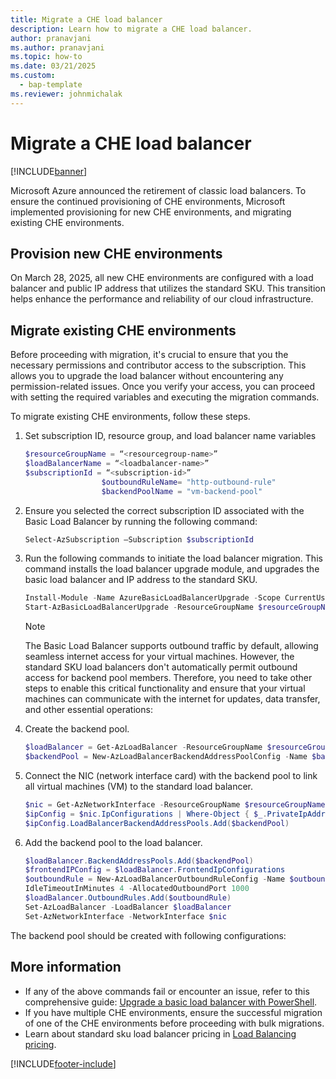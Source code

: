 ```yaml
---
title: Migrate a CHE load balancer 
description: Learn how to migrate a CHE load balancer.
author: pranavjani
ms.author: pranavjani
ms.topic: how-to 
ms.date: 03/21/2025
ms.custom: 
  - bap-template
ms.reviewer: johnmichalak
---
```


# Migrate a CHE load balancer

[!INCLUDE[banner](../includes/banner.md)]

Microsoft Azure announced the retirement of classic load balancers. To ensure the continued provisioning of CHE environments, Microsoft implemented provisioning for new CHE environments, and migrating existing CHE environments.

## Provision new CHE environments

On March 28, 2025, all new CHE environments are configured with a load balancer and public IP address that utilizes the standard SKU. This transition helps enhance the performance and reliability of our cloud infrastructure.

## Migrate existing CHE environments

Before proceeding with migration, it's crucial to ensure that you the necessary permissions and contributor access to the subscription. This allows you to upgrade the load balancer without encountering any permission-related issues. Once you verify your access, you can proceed with setting the required variables and executing the migration commands.

To migrate existing CHE environments, follow these steps.

1. Set  subscription ID, resource group, and load balancer name variables

   ```powershell
   $resourceGroupName = “<resourcegroup-name>”
   $loadBalancerName = “<loadbalancer-name>”
   $subscriptionId = “<subscription-id>”
                    $outboundRuleName= "http-outbound-rule"
                    $backendPoolName = "vm-backend-pool"
   ```
1. Ensure you selected the correct subscription ID associated with the Basic Load Balancer by running the following command:

   ```powershell
   Select-AzSubscription –Subscription $subscriptionId
   ```

1. Run the following commands to initiate the load balancer migration. This command installs the load balancer upgrade module, and upgrades the basic load balancer and IP address to the standard SKU.

   ```powershell
   Install-Module -Name AzureBasicLoadBalancerUpgrade -Scope CurrentUser -   Repository PSGallery -Force
   Start-AzBasicLoadBalancerUpgrade -ResourceGroupName $resourceGroupName -BasicLoadBalancerName $loadBalancerName
   ```

   > [!NOTE]
   > The Basic Load Balancer supports outbound traffic by default, allowing seamless internet access for your virtual machines. However, the standard SKU load balancers don't automatically permit outbound access for backend pool members. Therefore, you need to take other steps to enable this critical functionality and ensure that your virtual machines can communicate with the internet for updates, data transfer, and other essential operations:

1. Create the backend pool.

   ```powershell
   $loadBalancer = Get-AzLoadBalancer -ResourceGroupName $resourceGroupName -Name $loadBalancerName
   $backendPool = New-AzLoadBalancerBackendAddressPoolConfig -Name $backendPoolName
   ```
 
1. Connect the NIC (network interface card) with the backend pool to link all virtual machines (VM) to the standard load balancer.

   ```powershell
   $nic = Get-AzNetworkInterface -ResourceGroupName $resourceGroupName
   $ipConfig = $nic.IpConfigurations | Where-Object { $_.PrivateIpAddress -ne $null }
   $ipConfig.LoadBalancerBackendAddressPools.Add($backendPool)
   ```   

1. Add the backend pool to the load balancer.

   ```powershell
   $loadBalancer.BackendAddressPools.Add($backendPool)
   $frontendIPConfig = $loadBalancer.FrontendIpConfigurations
   $outboundRule = New-AzLoadBalancerOutboundRuleConfig -Name $outboundRuleName -BackendAddressPool $backendPool -FrontendIpConfiguration $frontendIPConfig -Protocol All - 
   IdleTimeoutInMinutes 4 -AllocatedOutboundPort 1000
   $loadBalancer.OutboundRules.Add($outboundRule)
   Set-AzLoadBalancer -LoadBalancer $loadBalancer
   Set-AzNetworkInterface -NetworkInterface $nic
   ```

The backend pool should be created with following configurations:

  
## More information

- If any of the above commands fail or encounter an issue, refer to this comprehensive guide: [Upgrade a basic load balancer with PowerShell](/azure/load-balancer/upgrade-basic-standard-with-powershell).
- If you have multiple CHE environments, ensure the successful migration of one of the CHE environments before proceeding with bulk migrations.
- Learn about standard sku load balancer pricing in [Load Balancing pricing](https://azure.microsoft.com/pricing/details/load-balancer).

[!INCLUDE[footer-include](../../../includes/footer-banner.md)]
